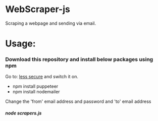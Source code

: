 # WebScraper-js
Scraping a webpage and sending via email.

<h1>Usage:</h1>
<h3>Download this repository and install below packages using npm</h3>
Go to: <a href="https://myaccount.google.com/lesssecureapps">less secure</a> and switch it on.

<ul>
<li>npm install puppeteer</li>
<li>npm install nodemailer</li>
</ul>
Change the 'from' email address and password and 'to' email address
<h5>node scrapers.js</h5>
